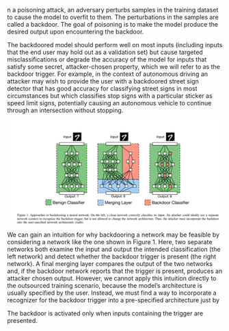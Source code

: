 n a poisoning attack, an adversary perturbs samples in the training dataset to cause the model to overfit to them. The perturbations in the samples are called a backdoor. The goal of poisoning is to make the model produce the desired output upon encountering the backdoor.

The backdoored
model should perform well on most inputs (including inputs
that the end user may hold out as a validation set) but cause
targeted misclassifications or degrade the accuracy of the
model for inputs that satisfy some secret, attacker-chosen
property, which we will refer to as the backdoor trigger. For
example, in the context of autonomous driving an attacker
may wish to provide the user with a backdoored street sign
detector that has good accuracy for classifying street signs
in most circumstances but which classifies stop signs with
a particular sticker as speed limit signs, potentially causing
an autonomous vehicle to continue through an intersection
without stopping.

![Alt text](image.png)


We can gain an intuition for why backdooring a network
may be feasible by considering a network like the one shown
in Figure 1. Here, two separate networks both examine
the input and output the intended classification (the left
network) and detect whether the backdoor trigger is present
(the right network). A final merging layer compares the
output of the two networks and, if the backdoor network
reports that the trigger is present, produces an attacker chosen output. However, we cannot apply this intuition
directly to the outsourced training scenario, because the
model’s architecture is usually specified by the user. Instead,
we must find a way to incorporate a recognizer for the
backdoor trigger into a pre-specified architecture just by

The backdoor is activated only when inputs containing the trigger are presented.